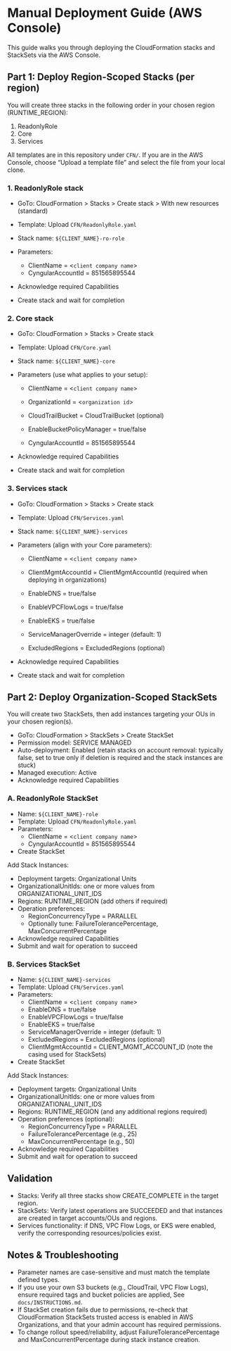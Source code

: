 # Manual Deployment Guide (AWS Console)

This guide walks you through deploying the CloudFormation stacks and StackSets via the AWS Console.

## Part 1: Deploy Region-Scoped Stacks (per region)

You will create three stacks in the following order in your chosen region (RUNTIME_REGION):

1) ReadonlyRole
2) Core
3) Services

All templates are in this repository under `CFN/`. If you are in the AWS Console, choose “Upload a template file” and select the file from your local clone.

### 1. ReadonlyRole stack

- GoTo: CloudFormation > Stacks > Create stack > With new resources (standard)
- Template: Upload `CFN/ReadonlyRole.yaml`
- Stack name: `${CLIENT_NAME}-ro-role`
- Parameters:
  - ClientName = <`client company name`>
  - CyngularAccountId = 851565895544

- Acknowledge required Capabilities
- Create stack and wait for completion

### 2. Core stack

- GoTo: CloudFormation > Stacks > Create stack
- Template: Upload `CFN/Core.yaml`
- Stack name: `${CLIENT_NAME}-core`
- Parameters (use what applies to your setup):
  - ClientName = <`client company name`>
  - OrganizationId = <`organization id`>

  - CloudTrailBucket = CloudTrailBucket (optional)
  - EnableBucketPolicyManager = true/false

  - CyngularAccountId = 851565895544

- Acknowledge required Capabilities
- Create stack and wait for completion

### 3. Services stack

- GoTo: CloudFormation > Stacks > Create stack
- Template: Upload `CFN/Services.yaml`
- Stack name: `${CLIENT_NAME}-services`
- Parameters (align with your Core parameters):
  - ClientName = <`client company name`>
  - ClientMgmtAccountId = ClientMgmtAccountId (required when deploying in organizations)

  - EnableDNS = true/false
  - EnableVPCFlowLogs = true/false
  - EnableEKS = true/false
  
  - ServiceManagerOverride = integer (default: 1)
  - ExcludedRegions = ExcludedRegions (optional)

- Acknowledge required Capabilities
- Create stack and wait for completion

## Part 2: Deploy Organization-Scoped StackSets

You will create two StackSets, then add instances targeting your OUs in your chosen region(s).

- GoTo: CloudFormation > StackSets > Create StackSet
- Permission model: SERVICE MANAGED
- Auto-deployment: Enabled (retain stacks on account removal: typically false, set to true only if deletion is required and the stack instances are stuck)
- Managed execution: Active
- Acknowledge required Capabilities

### A. ReadonlyRole StackSet

- Name: `${CLIENT_NAME}-role`
- Template: Upload `CFN/ReadonlyRole.yaml`
- Parameters:
  - ClientName = <`client company name`>
  - CyngularAccountId = 851565895544
- Create StackSet

Add Stack Instances:

- Deployment targets: Organizational Units
- OrganizationalUnitIds: one or more values from ORGANIZATIONAL_UNIT_IDS
- Regions: RUNTIME_REGION (add others if required)
- Operation preferences:
  - RegionConcurrencyType = PARALLEL
  - Optionally tune: FailureTolerancePercentage, MaxConcurrentPercentage
- Acknowledge required Capabilities
- Submit and wait for operation to succeed

### B. Services StackSet

- Name: `${CLIENT_NAME}-services`
- Template: Upload `CFN/Services.yaml`
- Parameters:
  - ClientName = <`client company name`>
  - EnableDNS = true/false
  - EnableVPCFlowLogs = true/false
  - EnableEKS = true/false
  - ServiceManagerOverride = integer (default: 1)
  - ExcludedRegions = ExcludedRegions (optional)
  - ClientMgmtAccountId = CLIENT_MGMT_ACCOUNT_ID (note the casing used for StackSets)
- Create StackSet

Add Stack Instances:

- Deployment targets: Organizational Units
- OrganizationalUnitIds: one or more values from ORGANIZATIONAL_UNIT_IDS
- Regions: RUNTIME_REGION (and any additional regions required)
- Operation preferences (optional):
  - RegionConcurrencyType = PARALLEL
  - FailureTolerancePercentage (e.g., 25)
  - MaxConcurrentPercentage (e.g., 50)
- Acknowledge required Capabilities
- Submit and wait for operation to succeed

## Validation

- Stacks: Verify all three stacks show CREATE_COMPLETE in the target region.
- StackSets: Verify latest operations are SUCCEEDED and that instances are created in target accounts/OUs and regions.
- Services functionality: if DNS, VPC Flow Logs, or EKS were enabled, verify the corresponding resources/policies exist.

## Notes & Troubleshooting

- Parameter names are case-sensitive and must match the template defined types.
- If you use your own S3 buckets (e.g., CloudTrail, VPC Flow Logs), ensure required tags and bucket policies are applied, See `docs/INSTRUCTIONS.md`.
- If StackSet creation fails due to permissions, re-check that CloudFormation StackSets trusted access is enabled in AWS Organizations, and that your admin account has required permissions.
- To change rollout speed/reliability, adjust FailureTolerancePercentage and MaxConcurrentPercentage during stack instance creation.
